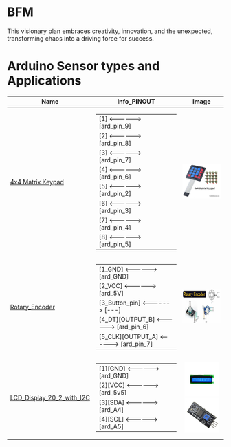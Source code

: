 


# BFM
This visionary plan embraces creativity, innovation, and the unexpected, transforming chaos into a driving force for success.









# Arduino Sensor types and Applications


| Name | Info_PINOUT  | Image |
| --- |  --- | :---: |
| [4x4 Matrix Keypad](https://embedjournal.com/interface-4x4-matrix-keypad-with-microcontroller/) |  <table border="0"><tr><td>[1]  <------>  [ard_pin_9]</td></tr><tr><td>[2]  <------>  [ard_pin_8]</td></tr><tr><td>[3]  <------>  [ard_pin_7]</td></tr><tr><td>[4]  <------>  [ard_pin_6]</td></tr><tr><td>[5]  <------>  [ard_pin_2]</td></tr><tr><td>[6]  <------>  [ard_pin_3]</td></tr><tr><td>[7]  <------>  [ard_pin_4]</td></tr><tr><td>[8]  <------>  [ard_pin_5]</td></tr></table>  | <img src="src_image/4_4/4_4.jpg" height="80"> |
| [Rotary_Encoder](https://howtomechatronics.com/tutorials/arduino/rotary-encoder-works-use-arduino/) |  <table border="0"><tr><td>[1_GND]           <------>  [ard_GND]</td></tr><tr><td>[2_VCC]           <------>  [ard_5V]</td></tr><tr><td>[3_Button_pin]    <------>  [---]</td></tr><tr><td>[4_DT][OUTPUT_B]  <------>  [ard_pin_6]</td></tr><tr><td>[5_CLK][OUTPUT_A] <------>  [ard_pin_7]</td></tr></table>  | <img src="src_image/Rotary_Encoder/Info.jpg" height="80"> |
| [LCD_Display_20_2_with_I2C](https://robu.in/product/basic-16x2-character-lcd-white-on-blue-on-blue-5v/) |  <table border="0"><tr><td>[1][GND]  <------>  [ard_GND]</td></tr><tr><td>[2][VCC]  <------>  [ard_5v5]</td></tr><tr><td>[3][SDA]  <------>  [ard_A4]</td></tr><tr><td>[4][SCL]  <------>  [ard_A5]</td></tr></table>  | <img src="src_image/LCD_Display_20_2_with_I2C/16_2.jpg" height="80"> <img src="src_image/LCD_Display_20_2_with_I2C/I2C.jpg" height="80"> |















 
 
 
 


























